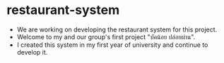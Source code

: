 # restaurant-system
* We are working on developing the restaurant system for this project. 
* Welcome to my and our group's first project "บัคน้อย ปล่อยผ่าน". 
* I created this system in my first year of university and continue to develop it.

